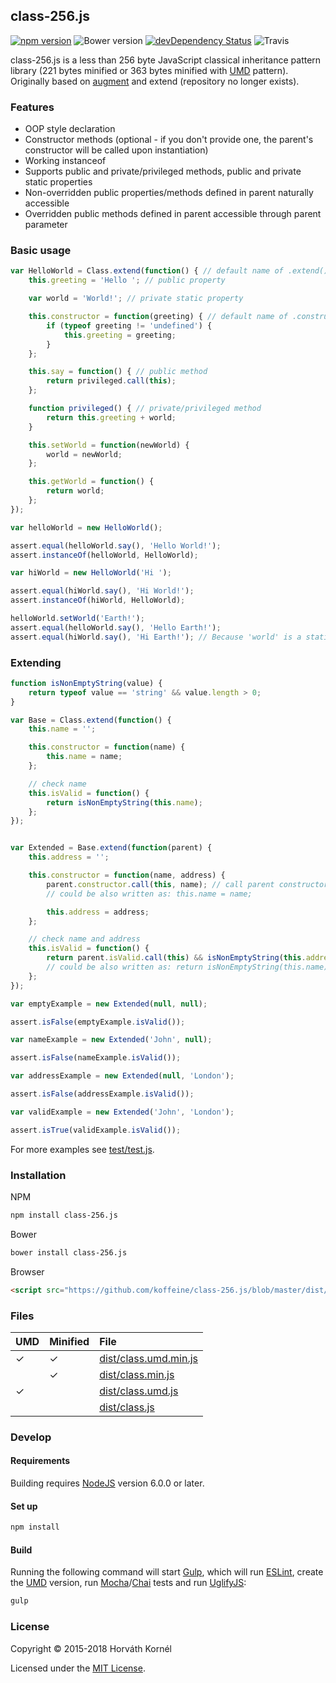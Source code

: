 ## class-256.js

[![npm version](https://img.shields.io/npm/v/class-256.js.svg)](https://www.npmjs.com/package/class-256.js)
![Bower version](https://img.shields.io/bower/v/class-256.js.svg)
[![devDependency Status](https://david-dm.org/koffeine/class-256.js/dev-status.svg)](https://david-dm.org/koffeine/class-256.js?type=dev)
![Travis](https://img.shields.io/travis/koffeine/class-256.js.svg)

class-256.js is a less than 256 byte JavaScript classical inheritance pattern library (221 bytes minified or 363 bytes minified with [UMD](https://github.com/umdjs/umd) pattern).  
Originally based on [augment](https://github.com/javascript/augment) and extend (repository no longer exists).

### Features

* OOP style declaration
* Constructor methods (optional - if you don't provide one, the parent's constructor will be called upon instantiation)
* Working instanceof
* Supports public and private/privileged methods, public and private static properties
* Non-overridden public properties/methods defined in parent naturally accessible
* Overridden public methods defined in parent accessible through parent parameter

### Basic usage

```js
var HelloWorld = Class.extend(function() { // default name of .extend() can be changed via constant
	this.greeting = 'Hello '; // public property

	var world = 'World!'; // private static property

	this.constructor = function(greeting) { // default name of .constructor() can be changed via constant
		if (typeof greeting != 'undefined') {
			this.greeting = greeting;
		}
	};

	this.say = function() { // public method
		return privileged.call(this);
	};

	function privileged() { // private/privileged method
		return this.greeting + world;
	}

	this.setWorld = function(newWorld) {
		world = newWorld;
	};

	this.getWorld = function() {
		return world;
	};
});

var helloWorld = new HelloWorld();

assert.equal(helloWorld.say(), 'Hello World!');
assert.instanceOf(helloWorld, HelloWorld);

var hiWorld = new HelloWorld('Hi ');

assert.equal(hiWorld.say(), 'Hi World!');
assert.instanceOf(hiWorld, HelloWorld);

helloWorld.setWorld('Earth!');
assert.equal(helloWorld.say(), 'Hello Earth!');
assert.equal(hiWorld.say(), 'Hi Earth!'); // Because 'world' is a static property
```

### Extending

```js
function isNonEmptyString(value) {
	return typeof value == 'string' && value.length > 0;
}

var Base = Class.extend(function() {
	this.name = '';

	this.constructor = function(name) {
		this.name = name;
	};

	// check name
	this.isValid = function() {
		return isNonEmptyString(this.name);
	};
});


var Extended = Base.extend(function(parent) {
	this.address = '';

	this.constructor = function(name, address) {
		parent.constructor.call(this, name); // call parent constructor
		// could be also written as: this.name = name;

		this.address = address;
	};

	// check name and address
	this.isValid = function() {
		return parent.isValid.call(this) && isNonEmptyString(this.address);
		// could be also written as: return isNonEmptyString(this.name) && isNonEmptyString(this.address);
	};
});

var emptyExample = new Extended(null, null);

assert.isFalse(emptyExample.isValid());

var nameExample = new Extended('John', null);

assert.isFalse(nameExample.isValid());

var addressExample = new Extended(null, 'London');

assert.isFalse(addressExample.isValid());

var validExample = new Extended('John', 'London');

assert.isTrue(validExample.isValid());
```

For more examples see [test/test.js](https://github.com/koffeine/class-256.js/blob/master/test/test.js).

### Installation

NPM

```sh
npm install class-256.js
```

Bower

```sh
bower install class-256.js
```

Browser

```html
<script src="https://github.com/koffeine/class-256.js/blob/master/dist/class.umd.min.js"></script>
```

### Files

| UMD | Minified | File                                                                                                |
|:----|:---------|:----------------------------------------------------------------------------------------------------|
| ✓   | ✓        | [dist/class.umd.min.js](https://github.com/koffeine/class-256.js/blob/master/dist/class.umd.min.js) |
|     | ✓        | [dist/class.min.js](https://github.com/koffeine/class-256.js/blob/master/dist/class.min.js)         |
| ✓   |          | [dist/class.umd.js](https://github.com/koffeine/class-256.js/blob/master/dist/class.umd.js)         |
|     |          | [dist/class.js](https://github.com/koffeine/class-256.js/blob/master/dist/class.js)                 |


### Develop

#### Requirements

Building requires [NodeJS](https://nodejs.org) version 6.0.0 or later.

#### Set up

```sh
npm install
```

#### Build

Running the following command will start [Gulp](http://gulpjs.com), which will run [ESLint](http://eslint.org), create the [UMD](https://github.com/umdjs/umd) version, run [Mocha](http://mochajs.org)/[Chai](http://chaijs.com) tests and run [UglifyJS](http://lisperator.net/uglifyjs):

```sh
gulp
```

### License

Copyright © 2015-2018 Horváth Kornél

Licensed under the [MIT License](https://github.com/koffeine/class-256.js/blob/master/LICENSE).
